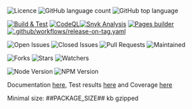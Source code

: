 ![Licence](https://img.shields.io/github/license/decaf-ts/core.svg?style=plastic)
![GitHub language count](https://img.shields.io/github/languages/count/decaf-ts/core?style=plastic)
![GitHub top language](https://img.shields.io/github/languages/top/decaf-ts/core?style=plastic)

[![Build & Test](https://github.com/decaf-ts/core/actions/workflows/nodejs-build-prod.yaml/badge.svg)](https://github.com/decaf-ts/core/actions/workflows/nodejs-build-prod.yaml)
[![CodeQL](https://github.com/decaf-ts/core/actions/workflows/codeql-analysis.yml/badge.svg)](https://github.com/decaf-ts/core/actions/workflows/codeql-analysis.yml)[![Snyk Analysis](https://github.com/decaf-ts/core/actions/workflows/snyk-analysis.yaml/badge.svg)](https://github.com/decaf-ts/core/actions/workflows/snyk-analysis.yaml)
[![Pages builder](https://github.com/decaf-ts/core/actions/workflows/pages.yaml/badge.svg)](https://github.com/decaf-ts/core/actions/workflows/pages.yaml)
[![.github/workflows/release-on-tag.yaml](https://github.com/decaf-ts/core/actions/workflows/release-on-tag.yaml/badge.svg?event=release)](https://github.com/decaf-ts/core/actions/workflows/release-on-tag.yaml)

![Open Issues](https://img.shields.io/github/issues/decaf-ts/core.svg)
![Closed Issues](https://img.shields.io/github/issues-closed/decaf-ts/core.svg)
![Pull Requests](https://img.shields.io/github/issues-pr-closed/decaf-ts/core.svg)
![Maintained](https://img.shields.io/badge/Maintained%3F-yes-green.svg)

![Forks](https://img.shields.io/github/forks/decaf-ts/core.svg)
![Stars](https://img.shields.io/github/stars/decaf-ts/core.svg)
![Watchers](https://img.shields.io/github/watchers/decaf-ts/core.svg)

![Node Version](https://img.shields.io/badge/dynamic/json.svg?url=https%3A%2F%2Fraw.githubusercontent.com%2Fbadges%2Fshields%2Fmaster%2Fpackage.json&label=Node&query=$.engines.node&colorB=blue)
![NPM Version](https://img.shields.io/badge/dynamic/json.svg?url=https%3A%2F%2Fraw.githubusercontent.com%2Fbadges%2Fshields%2Fmaster%2Fpackage.json&label=NPM&query=$.engines.npm&colorB=purple)

Documentation [here](https://decaf-ts.github.io/injectable-decorators/), Test results [here](https://decaf-ts.github.io/injectable-decorators/workdocs/reports/html/test-report.html) and Coverage [here](https://decaf-ts.github.io/injectable-decorators/workdocs/reports/coverage/lcov-report/index.html)

Minimal size: ##PACKAGE_SIZE## kb gzipped
